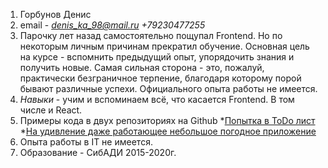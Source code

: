 1. Горбунов Денис
1. email - *denis_ka_98@mail.ru* _+79230477255_
1. Парочку лет назад самостоятельно пощупал Frontend. Но по некоторым личным причинам прекратил обучение. Основная цель на курсе - вспомнить предыдущий опыт, упорядочить знания и получить новые. Самая сильная сторона - это, пожалуй, практически безграничное терпение, благодаря которому порой бывают различные успехи. Официального опыта работы не имеется.
1. *Навыки* - учим и вспоминаем всё, что касается Frontend. В том числе и React.
1. Примеры кода в двух репозиториях на Github *[Попытка в ToDo лист](https://github.com/BladrenS/ToDo-list) *[На удивление даже работающее небольшое погодное приложение](https://github.com/BladrenS/Weather-App)
1. Опыта работы в IT не имеется.
1. Образование - СибАДИ 2015-2020г. 